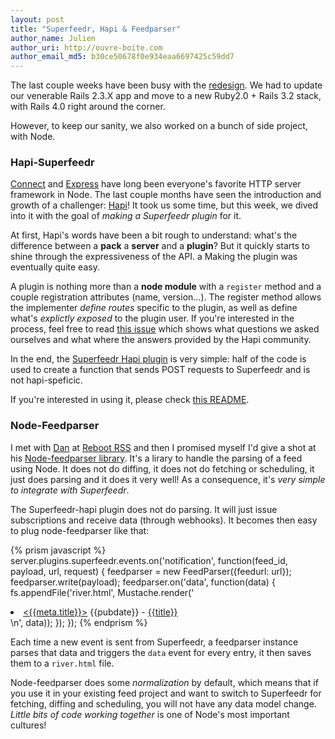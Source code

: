 ```yaml
---
layout: post
title: "Superfeedr, Hapi & Feedparser"
author_name: Julien
author_uri: http://ouvre-boite.com
author_email_md5: b30ce50678f0e934eaa6697425c59dd7
---
```


The last couple weeks have been busy with the [redesign](http://blog.superfeedr.com/survey-redesign/). We had to update our venerable Rails 2.3.X app and move to a new Ruby2.0 + Rails 3.2 stack, with Rails 4.0 right around the corner.

However, to keep our sanity, we also worked on a bunch of side project, with Node. 

### Hapi-Superfeedr

[Connect](https://github.com/senchalabs/connect#readme) and [Express](http://expressjs.com/) have long been everyone's favorite HTTP server framework in Node. The last couple months have seen the introduction and growth of a challenger: [Hapi](http://hapijs.com/)! It took us some time, but this week, we dived into it with the goal of *making a Superfeedr plugin* for it.

At first, Hapi's words have been a bit rough to understand: what's the difference between a **pack** a **server** and a **plugin**? But it quickly starts to shine through the expressiveness of the API. a
Making the plugin was eventually quite easy. 

A plugin is nothing more than a **node module** with a `register` method and a couple registration attributes (name, version...). The register method allows the implementer *define routes* specific to the plugin, as well as define what's *explictly exposed* to the plugin user. If you're interested in the process, feel free to read [this issue](https://github.com/hapijs/discuss/issues/1) which shows what questions we asked ourselves and what where the answers provided by the Hapi community.

In the end, the [Superfeedr Hapi plugin](https://github.com/superfeedr/superfeedr-hapi) is very simple: half of the code is used to create a function that sends POST requests to Superfeedr and is not hapi-speficic.

If you're interested in using it, please check [this README](https://github.com/superfeedr/superfeedr-hapi).

### Node-Feedparser

I met with [Dan](http://yabfog.com/blog/) at [Reboot RSS](https://github.com/Reboot-RSS/reboot-rss) and then I promised myself I'd give a shot at his [Node-feedparser library](https://github.com/danmactough/node-feedparser). It's a lirary to handle the parsing of a feed using Node. It does not do diffing, it does not do fetching or scheduling, it just does parsing and it does it very well! As a consequence, it's *very simple to integrate with Superfeedr*.

The Superfeedr-hapi plugin does not do parsing. It will just issue subscriptions and receive data (through webhooks). It becomes then easy to plug node-feedparser like that:

{% prism javascript %}  
server.plugins.superfeedr.events.on('notification', function(feed_id, payload, url, request) {
  feedparser = new FeedParser({feedurl: url});
  feedparser.write(payload);
  feedparser.on('data', function(data) {
    fs.appendFile('river.html', Mustache.render('<li><a href="{{meta.link}}"><{{meta.title}}></a> {{pubdate}} - <a href="{{link}}">{{title}}</a></li>\n', data));
  });
});
{% endprism %}

Each time a new event is sent from Superfeedr, a feedparser instance parses that data and triggers the `data` event for every entry, it then saves them to a `river.html` file.

Node-feedparser does some *normalization* by default, which means that if you use it in your existing feed project and want to switch to Superfeedr for fetching, diffing and scheduling, you will not have any data model change. *Little bits of code working together* is one of Node's most important cultures!




